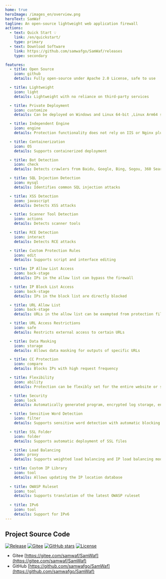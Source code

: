 ```yaml
---
home: true
heroImage: /images_en/overview.png
heroText: SamWaf
tagline: An open-source lightweight web application firewall
actions:
  - text: Quick Start 💡
    link: /en/quickstart/
    type: primary
  - text: Download Software
    link: https://github.com/samwafgo/SamWaf/releases
    type: secondary

features:
  - title: Open Source
    icon: github
    details: Fully open-source under Apache 2.0 License, safe to use

  - title: Lightweight
    icon: light
    details: Lightweight with no reliance on third-party services

  - title: Private Deployment
    icon: customize
    details: Can be deployed on Windows and Linux 64-bit ,Linux Arm64 systems

  - title: Independent Engine
    icon: engine
    details: Protection functionality does not rely on IIS or Nginx plugins, avoiding installation complexity and compatibility issues

  - title: Containerization
    icon: OS
    details: Supports containerized deployment

  - title: Bot Detection
    icon: check
    details: Detects crawlers from Baidu, Google, Bing, Sogou, 360 Search, Yisou, and ByteDance

  - title: SQL Injection Detection
    icon: mysql
    details: Identifies common SQL injection attacks

  - title: XSS Detection
    icon: javascript
    details: Detects XSS attacks

  - title: Scanner Tool Detection
    icon: actions
    details: Detects scanner tools

  - title: RCE Detection
    icon: interact
    details: Detects RCE attacks

  - title: Custom Protection Rules
    icon: edit
    details: Supports script and interface editing

  - title: IP Allow List Access
    icon: back-stage
    details: IPs in the allow list can bypass the firewall

  - title: IP Block List Access
    icon: back-stage
    details: IPs in the block list are directly blocked

  - title: URL Allow List
    icon: back-stage
    details: URLs in the allow list can be exempted from protection filtering

  - title: URL Access Restrictions
    icon: safe
    details: Restricts external access to certain URLs

  - title: Data Masking
    icon: storage
    details: Allows data masking for outputs of specific URLs

  - title: CC Protection
    icon: compare
    details: Blocks IPs with high request frequency

  - title: Flexibility
    icon: ability
    details: Protection can be flexibly set for the entire website or specific sites

  - title: Security
    icon: lock
    details: Automatically generated program, encrypted log storage, encrypted management access, and data masking

  - title: Sensitive Word Detection
    icon: filter
    details: Supports sensitive word detection with automatic blocking

  - title: SSL Folder
    icon: folder
    details: Supports automatic deployment of SSL files

  - title: Load Balancing
    icon: proxy
    details: Supports weighted load balancing and IP load balancing modes

  - title: Custom IP Library
    icon: tool
    details: Allows updating the IP location database
	
  - title: OWASP Ruleset
    icon: tool
    details: Supports translation of the latest OWASP ruleset 
	
  - title: IPv6  
    icon: tool  
    details: Support for IPv6	
---
```

## Project Source Code

[![Release](https://img.shields.io/github/release/samwafgo/SamWaf.svg)](https://github.com/samwafgo/SamWaf/releases)
[![Gitee](https://img.shields.io/badge/Gitee-blue?style=flat-square&logo=Gitee)](https://gitee.com/samwaf/SamWaf)
[![GitHub stars](https://img.shields.io/github/stars/samwafgo/SamWaf?style=flat-square&logo=Github)](https://github.com/samwafgo/SamWaf)
[![License](https://img.shields.io/badge/License-Apache%202.0-blue?style=flat-square)](LICENSE)

- Gitee
[https://gitee.com/samwaf/SamWaf](https://gitee.com/samwaf/SamWaf)
- GitHub
[https://github.com/samwafgo/SamWaf](https://github.com/samwafgo/SamWaf)
